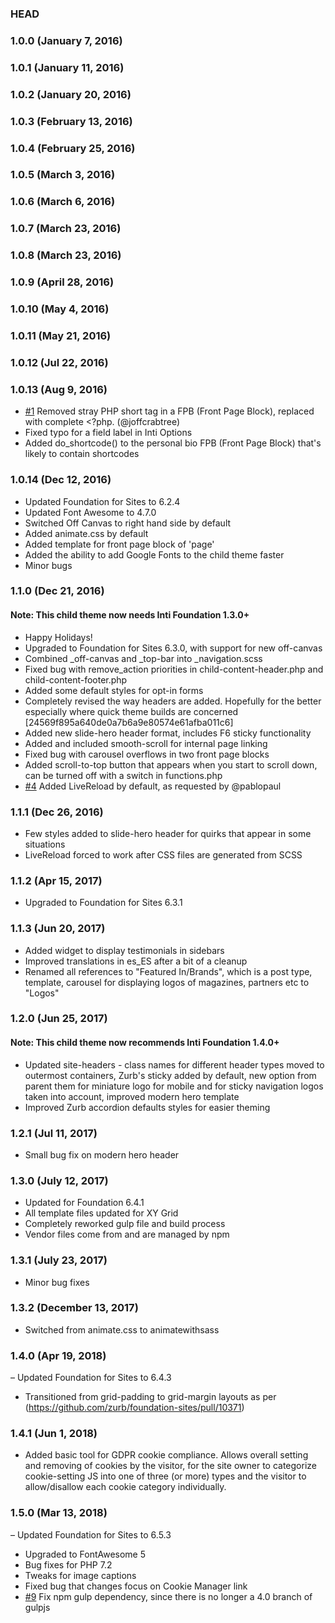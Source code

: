 ### HEAD

### 1.0.0 (January 7, 2016)

### 1.0.1 (January 11, 2016)

### 1.0.2 (January 20, 2016)

### 1.0.3 (February 13, 2016)

### 1.0.4 (February 25, 2016)

### 1.0.5 (March 3, 2016)

### 1.0.6 (March 6, 2016)

### 1.0.7 (March 23, 2016)

### 1.0.8 (March 23, 2016)

### 1.0.9 (April 28, 2016)

### 1.0.10 (May 4, 2016)

### 1.0.11 (May 21, 2016)

### 1.0.12 (Jul 22, 2016)

### 1.0.13 (Aug 9, 2016)
- [#1](https://github.com/waqastudios/inti-foundation/pull/1) Removed stray PHP short tag in a FPB (Front Page Block), replaced with complete <?php. (@joffcrabtree)
- Fixed typo for a field label in Inti Options
- Added do_shortcode() to the personal bio FPB (Front Page Block) that's likely to contain shortcodes

### 1.0.14 (Dec 12, 2016)
- Updated Foundation for Sites to 6.2.4
- Updated Font Awesome to 4.7.0
- Switched Off Canvas to right hand side by default
- Added animate.css by default
- Added template for front page block of 'page'
- Added the ability to add Google Fonts to the child theme faster
- Minor bugs

### 1.1.0 (Dec 21, 2016)
#### Note: This child theme now needs Inti Foundation 1.3.0+
- Happy Holidays!
- Upgraded to Foundation for Sites 6.3.0, with support for new off-canvas
- Combined _off-canvas and _top-bar into _navigation.scss
- Fixed bug with remove_action priorities in child-content-header.php and child-content-footer.php
- Added some default styles for opt-in forms
- Completely revised the way headers are added. Hopefully for the better especially where quick theme builds are concerned [24569f895a640de0a7b6a9e80574e61afba011c6]
- Added new slide-hero header format, includes F6 sticky functionality
- Added and included smooth-scroll for internal page linking
- Fixed bug with carousel overflows in two front page blocks
- Added scroll-to-top button that appears when you start to scroll down, can be turned off with a switch in functions.php
- [#4](https://github.com/waqastudios/inti-foundation/issues/4) Added LiveReload by default, as requested by @pablopaul

### 1.1.1 (Dec 26, 2016)
- Few styles added to slide-hero header for quirks that appear in some situations
- LiveReload forced to work after CSS files are generated from SCSS

### 1.1.2 (Apr 15, 2017)
- Upgraded to Foundation for Sites 6.3.1

### 1.1.3 (Jun 20, 2017)
- Added widget to display testimonials in sidebars
- Improved translations in es_ES after a bit of a cleanup
- Renamed all references to "Featured In/Brands", which is a post type, template, carousel for displaying logos of magazines, partners etc to "Logos"

### 1.2.0 (Jun 25, 2017)
#### Note: This child theme now recommends Inti Foundation 1.4.0+
- Updated site-headers - class names for different header types moved to outermost containers, Zurb's sticky added by default, new option from parent them for miniature logo for mobile and for sticky navigation logos taken into account, improved modern hero template
- Improved Zurb accordion defaults styles for easier theming

### 1.2.1 (Jul 11, 2017)
- Small bug fix on modern hero header

### 1.3.0 (July 12, 2017)
- Updated for Foundation 6.4.1
- All template files updated for XY Grid
- Completely reworked gulp file and build process
- Vendor files come from and are managed by npm

### 1.3.1 (July 23, 2017)
- Minor bug fixes 

### 1.3.2 (December 13, 2017)
- Switched from animate.css to animatewithsass

### 1.4.0 (Apr 19, 2018)
– Updated Foundation for Sites to 6.4.3
- Transitioned from grid-padding to grid-margin layouts as per (https://github.com/zurb/foundation-sites/pull/10371)

### 1.4.1 (Jun 1, 2018)
- Added basic tool for GDPR cookie compliance. Allows overall setting and removing of cookies by the visitor, for the site owner to categorize cookie-setting JS into one of three (or more) types and the visitor to allow/disallow each cookie category individually.

### 1.5.0 (Mar 13, 2018)
– Updated Foundation for Sites to 6.5.3
- Upgraded to FontAwesome 5
- Bug fixes for PHP 7.2
- Tweaks for image captions
- Fixed bug that changes focus on Cookie Manager link
- [#9](https://github.com/waqastudios/inti-foundation/pull/9) Fix npm gulp dependency, since there is no longer a 4.0 branch of gulpjs